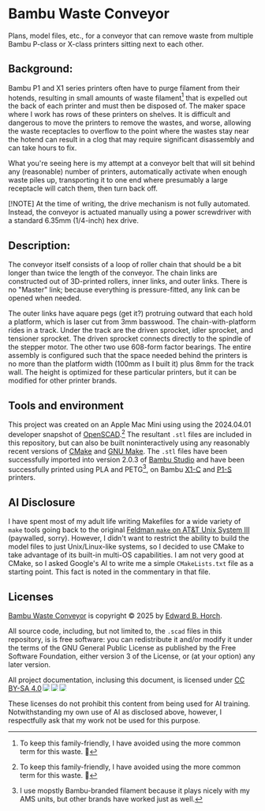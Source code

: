 # Bambu Waste Conveyor
Plans, model files, etc., for a conveyor that can remove waste from multiple Bambu P-class or X-class printers sitting next to each other.

## Background:
Bambu P1 and X1 series printers often have to purge filament from their hotends, resulting in small amounts of waste filament[^1] that is expelled out the back of each printer and must then be disposed of. The maker space where I work has rows of these printers on shelves. It is difficult and dangerous to move the printers to remove the wastes, and worse, allowing the waste receptacles to overflow to the point where the wastes stay near the hotend can result in a clog that may require significant disassembly and can take hours to fix.

What you're seeing here is my attempt at a conveyor belt that will sit behind any (reasonable) number of printers, automatically activate when enough waste piles up, transporting it to one end where presumably a large receptacle will catch them, then turn back off.

[!NOTE]
At the time of writing, the drive mechanism is not fully automated. Instead, the conveyor is actuated manually using a power screwdriver with a standard 6.35mm (1/4-inch) hex drive.

[^1]: To keep this family-friendly, I have avoided using the more common term for this waste. 💩

## Description:
The conveyor itself consists of a loop of roller chain that should be a bit longer than twice the length of the conveyor. The chain links are constructed out of 3D-printed rollers, inner links, and outer links. There is no "Master" link; because everything is pressure-fitted, any link can be opened when needed.

The outer links have aquare pegs (get it?) protruing outward that each hold a platform, which is laser cut from 3mm basswood. The chain-with-platform rides in a track. Under the track are the driven sprocket, idler sprocket, and tensioner sprocket. The driven sprocket connects directly to the spindle of the stepper motor. The other two use 608-form factor bearings. The entire assembly is configured such that the space needed behind the printers is no more than the platform width (100mm as I built it) plus 8mm for the track wall. The height is optimized for these particular printers, but it can be modified for other printer brands.

## Tools and environment
This project was created on an Apple Mac Mini using using the 2024.04.01 developer snapshot of [OpenSCAD](https://openscad.org/).[^1] The resultant `.stl` files are included in this repository, but can also be built noninteractively using any reasonably recent versions of [CMake](https://cmake.org/) and [GNU Make](https://www.gnu.org/software/make/). The `.stl` files have been successfully imported into version 2.0.3 of [Bambu Studio](https://bambulab.com/en-us/download/studio) and have been successfully printed using PLA and PETG[^2], on Bambu [X1-C](https://us.store.bambulab.com/products/x1-carbon) and [P1-S](https://us.store.bambulab.com/products/p1s)  printers.

[^1]: The last "official" release of OpenSCAD is 2021.01. Recent developer snapshots contain many new features yet are quite stable. 
  The code in this project has not been tested using the 2021.01 version and I would not expect it to work.
[^2]: I use mopstly Bambu-branded filament because it plays nicely with my AMS units, but other brands have worked just as well.

## AI Disclosure
I have spent most of my adult life writing Makefiles for a wide variety of `make` tools going back to the original [Feldman `make` on AT&T Unix System III](https://onlinelibrary.wiley.com/doi/epdf/10.1002/spe.4380090402) (paywalled, sorry). However, I didn't want to restrict the ability to build the model files to just Unix/Linux-like systems, so I decided to use CMake to take advantage of its built-in multi-OS capabilities. I am not very good at CMake, so I asked Google's AI to write me a simple `CMakeLists.txt` file as a starting point. This fact is noted in the commentary in that file.

## Licenses
<a href="https://github.com/edhorch/bambu-waste-conveyor">Bambu Waste Conveyor</a> is copyright © 2025 by <a href="https://github.com/edhorch">Edward B. Horch</a>.

All source code, including, but not limited to, the `.scad` files in this repository, is is free software: you can redistribute it and/or modify
it under the terms of the GNU General Public License as published by the Free Software Foundation, either version 3 of the License, or (at your option) any later version.

All project documentation, inclusing this document, is licensed under <a href="https://creativecommons.org/licenses/by-sa/4.0/">CC BY-SA 4.0</a><img src="https://mirrors.creativecommons.org/presskit/icons/cc.svg" style="max-width: 1em;max-height:1em;margin-left: .2em;"><img src="https://mirrors.creativecommons.org/presskit/icons/by.svg" style="max-width: 1em;max-height:1em;margin-left: .2em;"><img src="https://mirrors.creativecommons.org/presskit/icons/sa.svg" style="max-width: 1em;max-height:1em;margin-left: .2em;">

These licenses do not prohibit this content from being used for AI training. Notwithstanding my own use of AI as disclosed above, however, I respectfully ask that my work not be used for this purpose.
